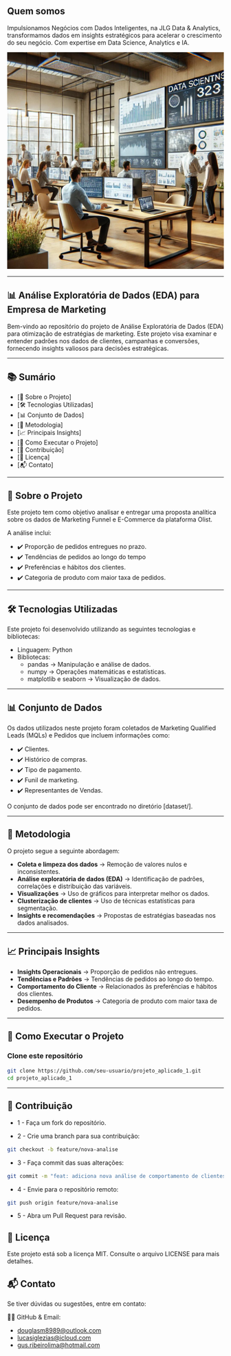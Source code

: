 ## Quem somos

Impulsionamos Negócios com Dados Inteligentes, na JLG Data & Analytics, transformamos dados em insights estratégicos para acelerar o crescimento do seu negócio. Com expertise em Data Science, Analytics e IA.

![cover](img/company.jpg)

---

## 📊 Análise Exploratória de Dados (EDA) para Empresa de Marketing

Bem-vindo ao repositório do projeto de Análise Exploratória de Dados (EDA) para otimização de estratégias de marketing. Este projeto visa examinar e entender padrões nos dados de clientes, campanhas e conversões, fornecendo insights valiosos para decisões estratégicas.

---
## 📚 Sumário

- [📌 Sobre o Projeto]
- [🛠️ Tecnologias Utilizadas]
- [📊 Conjunto de Dados]
- [🧐 Metodologia]
- [📈 Principais Insights]
- [🚀 Como Executar o Projeto]
- [🤝 Contribuição]
- [📄 Licença]
- [📬 Contato]
---

## 📌 Sobre o Projeto

Este projeto tem como objetivo analisar e entregar uma proposta analítica sobre os dados de Marketing Funnel e E-Commerce da plataforma Olist.

A análise inclui:

- ✔️ Proporção de pedidos entregues no prazo.
- ✔️ Tendências de pedidos ao longo do tempo
- ✔️ Preferências e hábitos dos clientes.
- ✔️ Categoria de produto com maior taxa de pedidos.

---

##  🛠️ Tecnologias Utilizadas

Este projeto foi desenvolvido utilizando as seguintes tecnologias e bibliotecas:

- Linguagem: Python
- Bibliotecas:
    - pandas → Manipulação e análise de dados.
    - numpy → Operações matemáticas e estatísticas.
    - matplotlib e seaborn → Visualização de dados.
---

## 📊 Conjunto de Dados

Os dados utilizados neste projeto foram coletados de Marketing Qualified Leads (MQLs) e Pedidos que incluem informações como:

- ✔️ Clientes.
- ✔️ Histórico de compras.
- ✔️ Tipo de pagamento.
- ✔️ Funil de marketing.
- ✔️ Representantes de Vendas.

O conjunto de dados pode ser encontrado no diretório [dataset/].

---

## 🧐 Metodologia

O projeto segue a seguinte abordagem:

- **Coleta e limpeza dos dados** → Remoção de valores nulos e inconsistentes.
- **Análise exploratória de dados (EDA)** → Identificação de padrões, correlações e distribuição das variáveis.
- **Visualizações** → Uso de gráficos para interpretar melhor os dados.
- **Clusterização de clientes** → Uso de técnicas estatísticas para segmentação.
- **Insights e recomendações** → Propostas de estratégias baseadas nos dados analisados.

---

## 📈 Principais Insights

- **Insights Operacionais** → Proporção de pedidos não entregues.
- **Tendências e Padrões** → Tendências de pedidos ao longo do tempo.
- **Comportamento do Cliente** → Relacionados às preferências e hábitos dos clientes.
- **Desempenho de Produtos** → Categoria de produto com maior taxa de pedidos.

---

## 🚀 Como Executar o Projeto

### Clone este repositório  

```sh
git clone https://github.com/seu-usuario/projeto_aplicado_1.git
cd projeto_aplicado_1
```
---

## 🤝 Contribuição

- 1 - Faça um fork do repositório.

- 2 - Crie uma branch para sua contribuição:
```sh
git checkout -b feature/nova-analise
```
- 3 - Faça commit das suas alterações:
```sh
git commit -m "feat: adiciona nova análise de comportamento de clientes"
```
- 4 - Envie para o repositório remoto:
```sh
git push origin feature/nova-analise
```
- 5 - Abra um Pull Request para revisão.

## 📄 Licença

Este projeto está sob a licença MIT. Consulte o arquivo LICENSE para mais detalhes.

## 📬 Contato

Se tiver dúvidas ou sugestões, entre em contato:

📧🐙 GitHub & Email: 
- douglasm8989@outlook.com
- lucasiglezias@icloud.com
- gus.ribeirolima@hotmail.com


